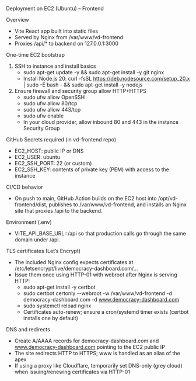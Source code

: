 Deployment on EC2 (Ubuntu) – Frontend

Overview
- Vite React app built into static files
- Served by Nginx from /var/www/vd-frontend
- Proxies /api/* to backend on 127.0.0.1:3000

One-time EC2 bootstrap
1) SSH to instance and install basics
   - sudo apt-get update -y && sudo apt-get install -y git nginx
   - Install Node.js 20: curl -fsSL https://deb.nodesource.com/setup_20.x | sudo -E bash - && sudo apt-get install -y nodejs
2) Ensure firewall and security group allow HTTP+HTTPS
   - sudo ufw allow OpenSSH
   - sudo ufw allow 80/tcp
   - sudo ufw allow 443/tcp
   - sudo ufw enable
   - In your cloud provider, allow inbound 80 and 443 in the instance Security Group

GitHub Secrets required (in vd-frontend repo)
- EC2_HOST: public IP or DNS
- EC2_USER: ubuntu
- EC2_SSH_PORT: 22 (or custom)
- EC2_SSH_KEY: contents of private key (PEM) with access to the instance

CI/CD behavior
- On push to main, GitHub Action builds on the EC2 host into /opt/vd-frontend/dist, publishes to /var/www/vd-frontend, and installs an Nginx site that proxies /api to the backend.

Environment (.env)
- VITE_API_BASE_URL=/api so that production calls go through the same domain under /api.

TLS certificates (Let’s Encrypt)
- The included Nginx config expects certificates at /etc/letsencrypt/live/democracy-dashboard.com/…
- Issue them once using HTTP-01 with webroot after Nginx is serving HTTP:
   - sudo apt-get install -y certbot
   - sudo certbot certonly --webroot -w /var/www/vd-frontend -d democracy-dashboard.com -d www.democracy-dashboard.com
   - sudo systemctl reload nginx
   - Certificates auto-renew; ensure a cron/systemd timer exists (certbot installs one by default)

DNS and redirects
- Create A/AAAA records for democracy-dashboard.com and www.democracy-dashboard.com pointing to the EC2 public IP
- The site redirects HTTP to HTTPS; www is handled as an alias of the apex
- If using a proxy like Cloudflare, temporarily set DNS-only (grey cloud) when issuing/renewing certificates via HTTP-01
